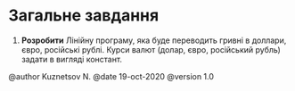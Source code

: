 # Загальне завдання

1. **Розробити** Лінійну програму, яка буде переводить гривні в доллари, євро, російські рублі. Курси валют (долар, євро, російський рубль) задати в вигляді констант.

@author Kuznetsov N.
@date 19-oct-2020
@version 1.0